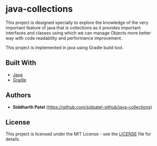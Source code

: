# java-collections

This project is designed specially to explore the knowledge of the very important feature of java that is collections as it provides important interfaces and classes using which we can manage Objects more better way with code readability and performance improvement.

This project is implemented in java using Gradle build tool.

## Built With

* [Java](https://www.java.com/en/)
* [Gradle](https://gradle.org/)

## Authors

* **Siddharth Patel** (https://github.com/sidpatel-github/java-collections)

## License

This project is licensed under the MIT License - see the [LICENSE](LICENSE.md) file for details.
